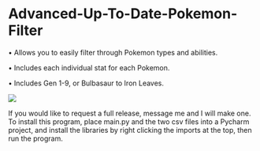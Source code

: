 # Advanced-Up-To-Date-Pokemon-Filter
• Allows you to easily filter through Pokemon types and abilities.


• Includes each individual stat for each Pokemon.


• Includes Gen 1-9, or Bulbasaur to Iron Leaves.



![](https://github.com/yurippe777/Pokemon-CSV-Filtering-Python/blob/main/PokemonFilter.gif)




If you would like to request a full release, message me and I will make one. To install this program, place main.py and the two csv files into a Pycharm project,
and install the libraries by right clicking the imports at the top, then run the program.
